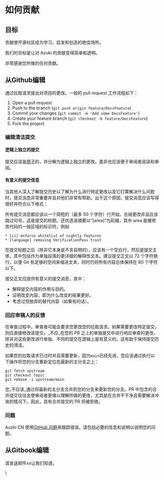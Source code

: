 # 如何贡献

## 目标

贡献使开源社区成为学习、启发和创造的绝佳场所。

我们的目标是让对 Azuki 的贡献变得简单和透明。

非常感谢您所做的任何贡献。

## 从Github编辑

通过拉取请求提出对项目的更改。一般的 pull request 工作流程如下：

1. Open a pull request
2. Push to the branch (`git push origin feature/DocsFeature`)
3. Commit your changes (`git commit -m 'Add some DocsFeature'`)
4. Create your feature branch (`git checkout -b feature/DocsFeature`)
5. Fork the project

### 编辑清洁提交

#### 逻辑上独立的提交

提交应该是[原子](https://en.wikipedia.org/wiki/Atomic\_commit#Atomic\_commit\_convention)的，并分解为逻辑上独立的更改。差异也应该便于审阅者阅读和审阅。

#### 有意义的提交信息

当其他人深入了解提交历史以了解为什么进行特定更改以及它打算解决什么问题时，提交消息非常重要并且对他们非常有帮助。出于这个原因，提交消息应该写得很好并符合以下格式：

所有提交消息都应该以一个简短的（最多 50 个字符）行开始，总结更改并且应该跳过句号。这是提交的标题。还优选该摘要以“\[area]”为前缀，其中 area 是被修改代码的一般区域的标识符，例如

```
* [ci] enforce whitelist of nightly features
* [language] removing VerificationPass trait
```

在提交标题之后（除非它本身是不言自明的），应该有一个空白行，然后是提交主体，其中包括作为单独段落的更详细的解释性文本。建议提交正文以 72 个字符换行，以便 Git 有足够的空间来缩进文本，同时仍将所有内容总体保持在 80 个字符以下。

提交正文应提供有意义的提交消息，其中：

* 解释提交内容的作用与目的。
* 证明改变内容，即为什么改变的结果更好。
* 考虑过但放弃的替代内容（如果有的话）。

### 回应审稿人的反馈

在审查过程中，审查者可能会要求您更改您的拉取请求。如果需要更改特定提交，则应直接修改该提交。_不应_在您的 PR 之上的单独提交中进行响应审查的更改，除非对这些更改进行单独、不同的提交在逻辑上是有意义的。这有助于保持提交历史的清洁。

如果您的拉取请求已过时并且需要更新，因为`main`已经先进，您应该通过执行以下操作将您的分支重新定位在最新的主分支之上：

```
git fetch upstream
git checkout topic
git rebase -i upstream/main
```

您_不应该_通过将最新的主分支合并到您的分支来更新您的分支。PR 中包含的合并提交往往会使审阅者更难以理解所做的更改，尤其是在合并不干净且需要解决冲突的情况下。因此，具有合并提交的 PR 将被拒绝。

### 问题

Auzki CN 使用[GitHub 问题](https://github.com/lxlxw/azuki-cn/issues)来跟踪错误。请包括必要的信息和说明以说明您的问题。



## 从Gitbook编辑

请发送邮件xx让我们知道。



\


